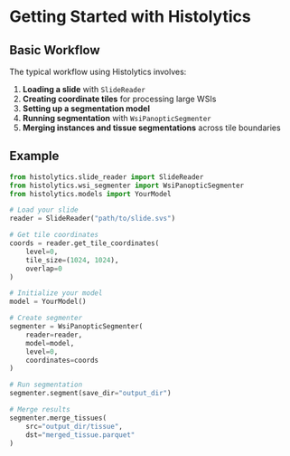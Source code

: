 # Getting Started with Histolytics

## Basic Workflow

The typical workflow using Histolytics involves:

1. **Loading a slide** with `SlideReader`
2. **Creating coordinate tiles** for processing large WSIs
3. **Setting up a segmentation model**
4. **Running segmentation** with `WsiPanopticSegmenter`
5. **Merging instances and tissue segmentations** across tile boundaries

## Example

```python
from histolytics.slide_reader import SlideReader
from histolytics.wsi_segmenter import WsiPanopticSegmenter
from histolytics.models import YourModel

# Load your slide
reader = SlideReader("path/to/slide.svs")

# Get tile coordinates
coords = reader.get_tile_coordinates(
    level=0,
    tile_size=(1024, 1024),
    overlap=0
)

# Initialize your model
model = YourModel()

# Create segmenter
segmenter = WsiPanopticSegmenter(
    reader=reader,
    model=model,
    level=0,
    coordinates=coords
)

# Run segmentation
segmenter.segment(save_dir="output_dir")

# Merge results
segmenter.merge_tissues(
    src="output_dir/tissue",
    dst="merged_tissue.parquet"
)
```
